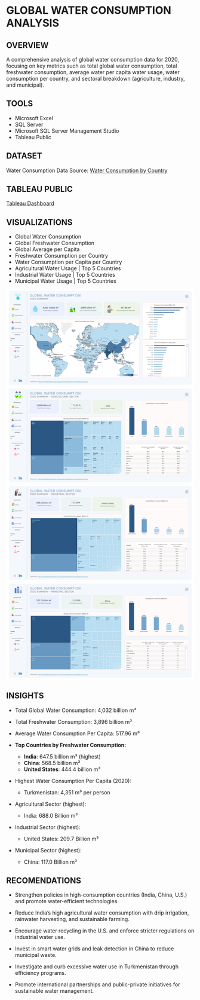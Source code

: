 # GLOBAL WATER CONSUMPTION ANALYSIS

## OVERVIEW
A comprehensive analysis of global water consumption data for 2020, focusing on key metrics such as total global water consumption, total freshwater consumption, average water per capita water usage, water consumption per country, and sectoral breakdown (agriculture, industry, and municipal).

## TOOLS

* Microsoft Excel
* SQL Server 
* Microsoft SQL Server Management Studio
* Tableau Public

## DATASET

Water Consumption Data Source: [Water Consumption by Country ](https://worldpopulationreview.com/country-rankings/water-consumption-by-country)

## TABLEAU PUBLIC

[Tableau Dashboard](https://public.tableau.com/views/WaterConsumptionDashboard_17388087485490/HomePage?:language=en-US&:sid=&:redirect=auth&:display_count=n&:origin=viz_share_link)

## VISUALIZATIONS

* Global Water Consumption
* Global Freshwater Consumption
* Global Average per Capita
* Freshwater Consumption per Country
* Water Consumption per Capita per Country
* Agricultural Water Usage | Top 5 Countries
* Industrial Water Usage | Top 5 Countries
* Municipal Water Usage | Top 5 Countries 

![Home](https://github.com/yanraze/Global-Water-Consumption-Data-Analysis/blob/main/Home%20Page.png)
![Agriculture](https://github.com/yanraze/Global-Water-Consumption-Data-Analysis/blob/main/Agricultural%20Page.png )
![Industry](https://github.com/yanraze/Global-Water-Consumption-Data-Analysis/blob/main/Industrial%20Page.png)
![Municipality](https://github.com/yanraze/Global-Water-Consumption-Data-Analysis/blob/main/Municipal%20Page.png )

## INSIGHTS

- Total Global Water Consumption: 4,032 billion m³  
- Total Freshwater Consumption: 3,896 billion m³  
- Average Water Consumption Per Capita: 517.96 m³  

- **Top Countries by Freshwater Consumption:**  
  - **India**: 647.5 billion m³ (highest)  
  - **China**: 568.5 billion m³  
  - **United States**: 444.4 billion m³  

- Highest Water Consumption Per Capita (2020):
  - Turkmenistan: 4,351 m³ per person  

- Agricultural Sector (highest): 
  - India: 688.0 Billion m³

- Industrial Sector (highest): 
  - United States: 209.7 Billion m³
 
- Municipal Sector (highest): 
  - China: 117.0 Billion m³

## RECOMENDATIONS

- Strengthen policies in high-consumption countries (India, China, U.S.) and promote water-efficient technologies.

- Reduce India’s high agricultural water consumption with drip irrigation, rainwater harvesting, and sustainable farming.

- Encourage water recycling in the U.S. and enforce stricter regulations on industrial water use.

- Invest in smart water grids and leak detection in China to reduce municipal waste.

- Investigate and curb excessive water use in Turkmenistan through efficiency programs.

- Promote international partnerships and public-private initiatives for sustainable water management.

